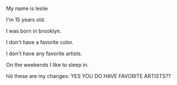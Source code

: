 My name is leslie 

I'm 15 years old.

I was born in brooklyn.

I don't have a favorite color.

I don't have any favorite artists.

On the weekends I like to sleep in. 


hiii these are my changes: YES YOU DO HAVE FAVORITE ARTISTS??